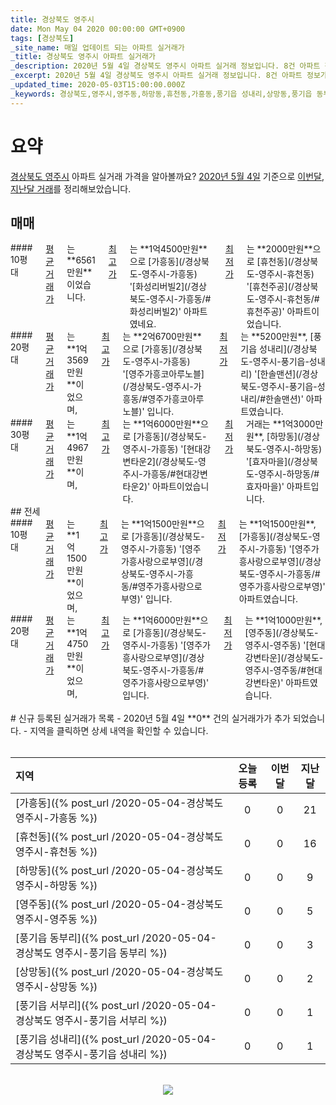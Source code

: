 ```yaml
---
title: 경상북도 영주시
date: Mon May 04 2020 00:00:00 GMT+0900
tags: [경상북도]
_site_name: 매일 업데이트 되는 아파트 실거래가
_title: 경상북도 영주시 아파트 실거래가
_description: 2020년 5월 4일 경상북도 영주시 아파트 실거래 정보입니다. 8건 아파트 정보가 있습니다.
_excerpt: 2020년 5월 4일 경상북도 영주시 아파트 실거래 정보입니다. 8건 아파트 정보가 있습니다.
_updated_time: 2020-05-03T15:00:00.000Z
_keywords: 경상북도,영주시,영주동,하망동,휴천동,가흥동,풍기읍 성내리,상망동,풍기읍 동부리,풍기읍 서부리
---
```



# 요약
<ins>경상북도 영주시</ins> 아파트 실거래 가격을 알아볼까요? <ins>2020년 5월 4일</ins> 기준으로 <ins>이번달, 지난달 거래</ins>를 정리해보았습니다.

## 매매
<div class="container">
<div class="six columns" markdown="1">
#### 10평대
<ins>평균 거래가</ins>는 **6561만원**이었습니다. <ins>최고가</ins>는 **1억4500만원**으로 [가흥동](/경상북도-영주시-가흥동) '[화성리버빌2](/경상북도-영주시-가흥동/#화성리버빌2)' 아파트였네요. <ins>최저가</ins>는 **2000만원**으로 [휴천동](/경상북도-영주시-휴천동) '[휴천주공](/경상북도-영주시-휴천동/#휴천주공)' 아파트이었습니다.
</div>
<div class="six columns" markdown="1">
#### 20평대
<ins>평균 거래가</ins>는 **1억3569만원**이었으며, <ins>최고가</ins>는 **2억6700만원**으로 [가흥동](/경상북도-영주시-가흥동) '[영주가흥코아루노블](/경상북도-영주시-가흥동/#영주가흥코아루노블)' 입니다. <ins>최저가</ins>는 **5200만원**, [풍기읍 성내리](/경상북도-영주시-풍기읍-성내리) '[한솔맨션](/경상북도-영주시-풍기읍-성내리/#한솔맨션)' 아파트였습니다.
</div>
</div>
<div class="container">
<div class="twelve columns" markdown="1">
#### 30평대
<ins>평균 거래가</ins>는 **1억4967만원**이며, <ins>최고가</ins>는 **1억6000만원**으로 [가흥동](/경상북도-영주시-가흥동) '[현대강변타운2](/경상북도-영주시-가흥동/#현대강변타운2)' 아파트이었습니다. <ins>최저가</ins> 거래는 **1억3000만원**, [하망동](/경상북도-영주시-하망동) '[효자마을](/경상북도-영주시-하망동/#효자마을)' 아파트입니다.
</div>
</div>
## 전세
<div class="container">
<div class="six columns" markdown="1">
#### 10평대
<ins>평균 거래가</ins>는 **1억1500만원**이었으며, <ins>최고가</ins>는 **1억1500만원**으로 [가흥동](/경상북도-영주시-가흥동) '[영주가흥사랑으로부영](/경상북도-영주시-가흥동/#영주가흥사랑으로부영)' 입니다. <ins>최저가</ins>는 **1억1500만원**, [가흥동](/경상북도-영주시-가흥동) '[영주가흥사랑으로부영](/경상북도-영주시-가흥동/#영주가흥사랑으로부영)' 아파트였습니다.
</div>
<div class="six columns" markdown="1">
#### 20평대
<ins>평균 거래가</ins>는 **1억4750만원**이었으며, <ins>최고가</ins>는 **1억6000만원**으로 [가흥동](/경상북도-영주시-가흥동) '[영주가흥사랑으로부영](/경상북도-영주시-가흥동/#영주가흥사랑으로부영)' 입니다. <ins>최저가</ins>는 **1억1000만원**, [영주동](/경상북도-영주시-영주동) '[현대강변타운](/경상북도-영주시-영주동/#현대강변타운)' 아파트였습니다.
</div>
</div>


<br>
# 신규 등록된 실거래가 목록
- 2020년 5월 4일 **0** 건의 실거래가가 추가 되었습니다.
- 지역을 클릭하면 상세 내역을 확인할 수 있습니다.
<br><br>

| 지역 | 오늘 등록 | 이번달 | 지난달 |
|:---|:---:|:---:|:---:|
| [가흥동]({% post_url /2020-05-04-경상북도 영주시-가흥동 %}) | 0 | 0 | 21|
| [휴천동]({% post_url /2020-05-04-경상북도 영주시-휴천동 %}) | 0 | 0 | 16|
| [하망동]({% post_url /2020-05-04-경상북도 영주시-하망동 %}) | 0 | 0 | 9|
| [영주동]({% post_url /2020-05-04-경상북도 영주시-영주동 %}) | 0 | 0 | 5|
| [풍기읍 동부리]({% post_url /2020-05-04-경상북도 영주시-풍기읍 동부리 %}) | 0 | 0 | 3|
| [상망동]({% post_url /2020-05-04-경상북도 영주시-상망동 %}) | 0 | 0 | 2|
| [풍기읍 서부리]({% post_url /2020-05-04-경상북도 영주시-풍기읍 서부리 %}) | 0 | 0 | 1|
| [풍기읍 성내리]({% post_url /2020-05-04-경상북도 영주시-풍기읍 성내리 %}) | 0 | 0 | 1|

<p align="center"><br><img src="https://via.placeholder.com/700x120"><br></p>

